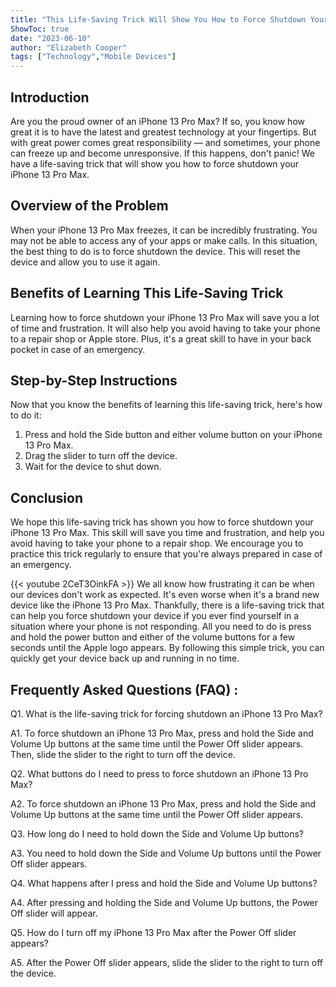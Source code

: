 ```yaml
---
title: "This Life-Saving Trick Will Show You How to Force Shutdown Your iPhone 13 Pro Max!"
ShowToc: true 
date: "2023-06-10"
author: "Elizabeth Cooper" 
tags: ["Technology","Mobile Devices"]
---
```

## Introduction 
Are you the proud owner of an iPhone 13 Pro Max? If so, you know how great it is to have the latest and greatest technology at your fingertips. But with great power comes great responsibility — and sometimes, your phone can freeze up and become unresponsive. If this happens, don't panic! We have a life-saving trick that will show you how to force shutdown your iPhone 13 Pro Max.

## Overview of the Problem
When your iPhone 13 Pro Max freezes, it can be incredibly frustrating. You may not be able to access any of your apps or make calls. In this situation, the best thing to do is to force shutdown the device. This will reset the device and allow you to use it again.

## Benefits of Learning This Life-Saving Trick
Learning how to force shutdown your iPhone 13 Pro Max will save you a lot of time and frustration. It will also help you avoid having to take your phone to a repair shop or Apple store. Plus, it's a great skill to have in your back pocket in case of an emergency.

## Step-by-Step Instructions
Now that you know the benefits of learning this life-saving trick, here's how to do it:

1. Press and hold the Side button and either volume button on your iPhone 13 Pro Max.
2. Drag the slider to turn off the device.
3. Wait for the device to shut down.

## Conclusion
We hope this life-saving trick has shown you how to force shutdown your iPhone 13 Pro Max. This skill will save you time and frustration, and help you avoid having to take your phone to a repair shop. We encourage you to practice this trick regularly to ensure that you're always prepared in case of an emergency.

{{< youtube 2CeT3OinkFA >}} 
We all know how frustrating it can be when our devices don't work as expected. It's even worse when it's a brand new device like the iPhone 13 Pro Max. Thankfully, there is a life-saving trick that can help you force shutdown your device if you ever find yourself in a situation where your phone is not responding. All you need to do is press and hold the power button and either of the volume buttons for a few seconds until the Apple logo appears. By following this simple trick, you can quickly get your device back up and running in no time.

## Frequently Asked Questions (FAQ) :
Q1. What is the life-saving trick for forcing shutdown an iPhone 13 Pro Max?

A1. To force shutdown an iPhone 13 Pro Max, press and hold the Side and Volume Up buttons at the same time until the Power Off slider appears. Then, slide the slider to the right to turn off the device.

Q2. What buttons do I need to press to force shutdown an iPhone 13 Pro Max?

A2. To force shutdown an iPhone 13 Pro Max, press and hold the Side and Volume Up buttons at the same time until the Power Off slider appears.

Q3. How long do I need to hold down the Side and Volume Up buttons?

A3. You need to hold down the Side and Volume Up buttons until the Power Off slider appears.

Q4. What happens after I press and hold the Side and Volume Up buttons?

A4. After pressing and holding the Side and Volume Up buttons, the Power Off slider will appear.

Q5. How do I turn off my iPhone 13 Pro Max after the Power Off slider appears?

A5. After the Power Off slider appears, slide the slider to the right to turn off the device.


